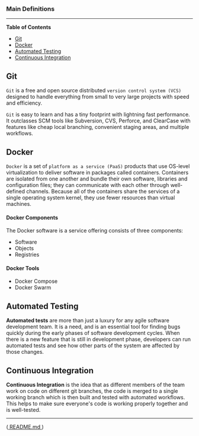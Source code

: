 ### Main Definitions
---

**Table of Contents** 
- [Git](#git)
- [Docker](#docker)
- [Automated Testing](#auto-test)
- [Continuous Integration](#cont)

<a name="git"></a>
## Git
```Git``` is a free and open source distributed ```version control system (VCS)``` designed to handle everything from small to very large projects with speed and efficiency.

```Git``` is easy to learn and has a tiny footprint with lightning fast performance. It outclasses SCM tools like Subversion, CVS, Perforce, and ClearCase with features like cheap local branching, convenient staging areas, and multiple workflows.


<a name="docker"></a>
## Docker
```Docker``` is a set of ```platform as a service (PaaS)``` products that use OS-level virtualization to deliver software in packages called containers. Containers are isolated from one another and bundle their own software, libraries and configuration files; they can communicate with each other through well-defined channels. Because all of the containers share the services of a single operating system kernel, they use fewer resources than virtual machines.

#### Docker Components
The Docker software is a service offering consists of three components:
- Software
- Objects
- Registries

#### Docker Tools
- Docker Compose
- Docker Swarm

<a name="auto-test"></a>
## Automated Testing
**Automated tests** are more than just a luxury for any agile software development team. It is a need, and is an essential tool for finding bugs quickly during the early phases of software development cycles. When there is a new feature that is still in development phase, developers can run automated tests and see how other parts of the system are affected by those changes.


<a name="cont"></a>
## Continuous Integration
**Continuous Integration** is the idea that as different members of the team work on code on different git branches, the code is merged to a single working branch which is then built and tested with automated workflows. This helps to make sure everyone's code is working properly together and is well-tested.

___
([ README.md ](../../README.md))
